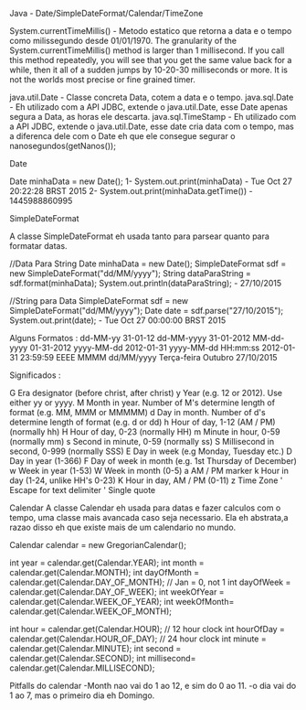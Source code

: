 Java - Date/SimpleDateFormat/Calendar/TimeZone

System.currentTimeMillis() - Metodo estatico que retorna a data e o tempo como milissegundo desde 01/01/1970.
The granularity of the System.currentTimeMillis() method is larger than 1 millisecond. If you call this method repeatedly, you will see that you get the same value back for a while, then it all of a sudden jumps by 10-20-30 milliseconds or more. It is not the worlds most precise or fine grained timer.


java.util.Date  - Classe concreta Data, cotem a data e o tempo.
java.sql.Date -  Eh utilizado com a API JDBC, extende o java.util.Date, esse Date apenas segura a Data, as horas ele descarta.
java.sql.TimeStamp - Eh utilizado com a API JDBC, extende o java.util.Date, esse date cria data com o tempo, mas a diferenca dele com o Date eh que ele consegue segurar o nanosegundos(getNanos());



Date

Date minhaData = new Date();
1-  System.out.print(minhaData)  - Tue Oct 27 20:22:28 BRST 2015
2-  System.out.print(minhaData.getTime()) - 1445988860995




SimpleDateFormat 

A classe SimpleDateFormat eh usada tanto para parsear quanto para formatar datas.

//Data Para String
Date minhaData = new Date();
SimpleDateFormat sdf = new SimpleDateFormat("dd/MM/yyyy");
String dataParaString = sdf.format(minhaData);
System.out.println(dataParaString);   - 27/10/2015

//String para Data
SimpleDateFormat sdf = new SimpleDateFormat("dd/MM/yyyy");
Date date = sdf.parse("27/10/2015");
System.out.print(date); - Tue Oct 27 00:00:00 BRST 2015


Alguns Formatos :
dd-MM-yy	31-01-12
dd-MM-yyyy	31-01-2012
MM-dd-yyyy	01-31-2012
yyyy-MM-dd	2012-01-31
yyyy-MM-dd HH:mm:ss	2012-01-31 23:59:59
EEEE MMMM dd/MM/yyyy Terça-feira Outubro 27/10/2015

Significados :

G	Era designator (before christ, after christ)
y	Year (e.g. 12 or 2012). Use either yy or yyyy.
M	Month in year. Number of M's determine length of format (e.g. MM, MMM or MMMMM)
d	Day in month. Number of d's determine length of format (e.g. d or dd)
h	Hour of day, 1-12 (AM / PM) (normally hh)
H	Hour of day, 0-23 (normally HH)
m	Minute in hour, 0-59 (normally mm)
s	Second in minute, 0-59 (normally ss)
S	Millisecond in second, 0-999 (normally SSS)
E	Day in week (e.g Monday, Tuesday etc.)
D	Day in year (1-366)
F	Day of week in month (e.g. 1st Thursday of December)
w	Week in year (1-53)
W	Week in month (0-5)
a	AM / PM marker
k	Hour in day (1-24, unlike HH's 0-23)
K	Hour in day, AM / PM (0-11)
z	Time Zone
'	Escape for text delimiter
'	Single quote



Calendar
A classe Calendar eh usada para datas e fazer calculos com o tempo, uma classe mais avancada caso seja necessario.
Ela eh abstrata,a razao disso eh que existe mais de um calendario no mundo.

Calendar calendar = new GregorianCalendar();

int year       = calendar.get(Calendar.YEAR);
int month      = calendar.get(Calendar.MONTH); 
int dayOfMonth = calendar.get(Calendar.DAY_OF_MONTH); // Jan = 0, not 1
int dayOfWeek  = calendar.get(Calendar.DAY_OF_WEEK);
int weekOfYear = calendar.get(Calendar.WEEK_OF_YEAR);
int weekOfMonth= calendar.get(Calendar.WEEK_OF_MONTH);

int hour       = calendar.get(Calendar.HOUR);        // 12 hour clock
int hourOfDay  = calendar.get(Calendar.HOUR_OF_DAY); // 24 hour clock
int minute     = calendar.get(Calendar.MINUTE);
int second     = calendar.get(Calendar.SECOND);
int millisecond= calendar.get(Calendar.MILLISECOND);

Pitfalls do calendar
-Month nao vai do 1 ao 12, e sim do 0 ao 11.
-o dia vai do 1 ao 7, mas o primeiro dia eh Domingo.



